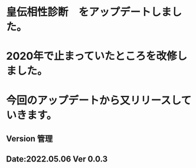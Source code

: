 # 皇伝相性診断　をアップデートしました。
# 2020年で止まっていたところを改修しました。
# 今回のアップデートから又リリースしていきます。


## Version 管理
## Date:2022.05.06 Ver 0.0.3


